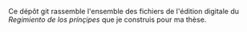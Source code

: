 Ce dépôt git rassemble l'ensemble des fichiers de l'édition digitale du *Regimiento de los prínçipes* que je construis pour ma thèse. 